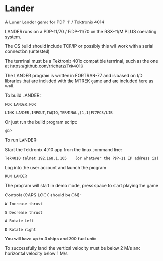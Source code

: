 # Lander
 A Lunar Lander game for PDP-11 / Tektronix 4014

LANDER runs on a PDP-11/70 / PiDP-11/70 on the RSX-11/M PLUS operating system.

The OS build should include TCP/IP or possibly this will work with a serial connection (untested)

The terminal must be a Tektronix 401x compatible terminal, such as the one at https://github.com/rricharz/Tek4010

The LANDER program is written in FORTRAN-77 and is based on I/O libraries that are included with the MTREK game and are included here as well.

To build LANDER:

    FOR LANDER.FOR

    LINK LANDER,INPOUT,TAQIO,TERMINAL,[1,1]F77FCS/LIB

Or just run the build program script:

    @BP


To run LANDER:

Start the Tektronix 4010 app from the linux command line:

    Tek4010 telnet 192.168.1.105	(or whatever the PDP-11 IP address is)

Log into the user account and launch the program

    RUN LANDER

The program will start in demo mode, press space to start playing the game

Controls (CAPS LOCK should be ON):

	W Increase thrust

	S Decrease thrust

	A Rotate Left

	D Rotate right


You will have up to 3 ships and 200 fuel units

To successfully land, the vertical velocity must be below 2 M/s and horizontal velocity below 1 M/s
